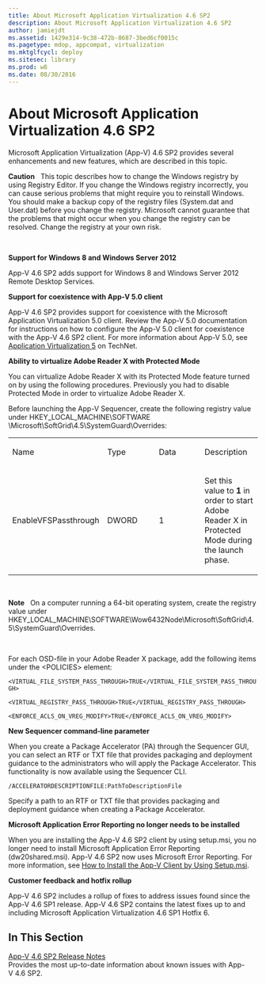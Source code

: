 ```yaml
---
title: About Microsoft Application Virtualization 4.6 SP2
description: About Microsoft Application Virtualization 4.6 SP2
author: jamiejdt
ms.assetid: 1429e314-9c38-472b-8687-3bed6cf0015c
ms.pagetype: mdop, appcompat, virtualization
ms.mktglfcycl: deploy
ms.sitesec: library
ms.prod: w8
ms.date: 08/30/2016
---
```



# About Microsoft Application Virtualization 4.6 SP2


Microsoft Application Virtualization (App-V) 4.6 SP2 provides several enhancements and new features, which are described in this topic.

**Caution**  
This topic describes how to change the Windows registry by using Registry Editor. If you change the Windows registry incorrectly, you can cause serious problems that might require you to reinstall Windows. You should make a backup copy of the registry files (System.dat and User.dat) before you change the registry. Microsoft cannot guarantee that the problems that might occur when you change the registry can be resolved. Change the registry at your own risk.

 

**Support for Windows 8 and Windows Server 2012**

App-V 4.6 SP2 adds support for Windows 8 and Windows Server 2012 Remote Desktop Services.

**Support for coexistence with App-V 5.0 client**

App-V 4.6 SP2 provides support for coexistence with the Microsoft Application Virtualization 5.0 client. Review the App-V 5.0 documentation for instructions on how to configure the App-V 5.0 client for coexistence with the App-V 4.6 SP2 client. For more information about App-V 5.0, see [Application Virtualization 5](https://go.microsoft.com/fwlink/?LinkId=267599) on TechNet.

**Ability to virtualize Adobe Reader X with Protected Mode**

You can virtualize Adobe Reader X with its Protected Mode feature turned on by using the following procedures. Previously you had to disable Protected Mode in order to virtualize Adobe Reader X.

Before launching the App-V Sequencer, create the following registry value under HKEY\_LOCAL\_MACHINE\\SOFTWARE \\Microsoft\\SoftGrid\\4.5\\SystemGuard\\Overrides:

<table>
<colgroup>
<col width="25%" />
<col width="25%" />
<col width="25%" />
<col width="25%" />
</colgroup>
<tbody>
<tr class="odd">
<td align="left"><p>Name</p></td>
<td align="left"><p>Type</p></td>
<td align="left"><p>Data</p></td>
<td align="left"><p>Description</p></td>
</tr>
<tr class="even">
<td align="left"><p>EnableVFSPassthrough</p></td>
<td align="left"><p>DWORD</p></td>
<td align="left"><p>1</p></td>
<td align="left"><p>Set this value to <strong>1</strong> in order to start Adobe Reader X in Protected Mode during the launch phase.</p></td>
</tr>
</tbody>
</table>

 

**Note**  
On a computer running a 64-bit operating system, create the registry value under HKEY\_LOCAL\_MACHINE\\SOFTWARE\\Wow6432Node\\Microsoft\\SoftGrid\\4.5\\SystemGuard\\Overrides.

 

For each OSD-file in your Adobe Reader X package, add the following items under the &lt;POLICIES&gt; element:

`<VIRTUAL_FILE_SYSTEM_PASS_THROUGH>TRUE</VIRTUAL_FILE_SYSTEM_PASS_THROUGH>`

`<VIRTUAL_REGISTRY_PASS_THROUGH>TRUE</VIRTUAL_REGISTRY_PASS_THROUGH>`

`<ENFORCE_ACLS_ON_VREG_MODIFY>TRUE</ENFORCE_ACLS_ON_VREG_MODIFY>`

**New Sequencer command-line parameter**

When you create a Package Accelerator (PA) through the Sequencer GUI, you can select an RTF or TXT file that provides packaging and deployment guidance to the administrators who will apply the Package Accelerator. This functionality is now available using the Sequencer CLI.

`/ACCELERATORDESCRIPTIONFILE:PathToDescriptionFile`

Specify a path to an RTF or TXT file that provides packaging and deployment guidance when creating a Package Accelerator.

**Microsoft Application Error Reporting no longer needs to be installed**

When you are installing the App-V 4.6 SP2 client by using setup.msi, you no longer need to install Microsoft Application Error Reporting (dw20shared.msi). App-V 4.6 SP2 now uses Microsoft Error Reporting. For more information, see [How to Install the App-V Client by Using Setup.msi](https://go.microsoft.com/fwlink/?LinkId=267237).

**Customer feedback and hotfix rollup**

App-V 4.6 SP2 includes a rollup of fixes to address issues found since the App-V 4.6 SP1 release. App-V 4.6 SP2 contains the latest fixes up to and including Microsoft Application Virtualization 4.6 SP1 Hotfix 6.

## In This Section


<a href="" id="app-v-4-6-sp2-release-notes"></a>[App-V 4.6 SP2 Release Notes](https://go.microsoft.com/fwlink/?LinkId=267600)  
Provides the most up-to-date information about known issues with App-V 4.6 SP2.

 

 





